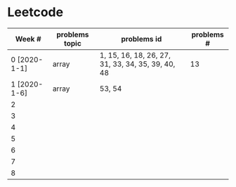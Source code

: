 # Leetcode 

| Week #       | problems topic | problems id                                       | problems # |
| ------------ | -------------- | ------------------------------------------------- | ---------- |
| 0 [2020-1-1] | array          | 1, 15, 16, 18, 26, 27, 31, 33, 34, 35, 39, 40, 48 | 13         |
| 1 [2020-1-6] | array          | 53, 54                                            |            |
| 2            |                |                                                   |            |
| 3            |                |                                                   |            |
| 4            |                |                                                   |            |
| 5            |                |                                                   |            |
| 6            |                |                                                   |            |
| 7            |                |                                                   |            |
| 8            |                |                                                   |            |

